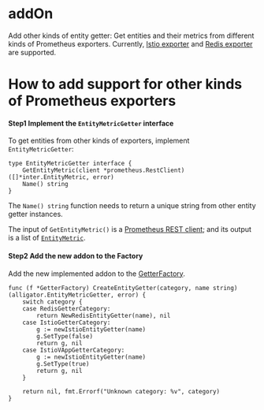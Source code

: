 # addOn
Add other kinds of entity getter: Get entities and their metrics from different kinds of Prometheus exporters.
Currently, [Istio exporter](https://istio.io/docs/reference/config/adapters/prometheus.html) and [Redis exporter](https://github.com/oliver006/redis_exporter) are supported.


# How to add support for other kinds of Prometheus exporters

#### Step1 Implement the `EntityMetricGetter` interface
To get entities from other kinds of exporters, implement `EntityMetricGetter`:
```golang
type EntityMetricGetter interface {
	GetEntityMetric(client *prometheus.RestClient) ([]*inter.EntityMetric, error)
	Name() string
}
```

The `Name() string` function needs to return a unique string from other entity getter instances.

The input of `GetEntityMetric()` is a [Prometheus REST client](https://github.com/songbinliu/xfire/blob/1667ae6ade0c27b7c30c514574b9bd3e886b5258/pkg/prometheus/prometheus_client.go#L23);
and its output is a list of [`EntityMetric`](https://github.com/songbinliu/appMetric/blob/020e76fcd2a261fbbb4429e6109013db72ff1b4f/pkg/inter/types.go#L3).


#### Step2 Add the new addon to the Factory
Add the new implemented addon to the [GetterFactory](https://github.com/songbinliu/appMetric/blob/020e76fcd2a261fbbb4429e6109013db72ff1b4f/pkg/addon/factory.go#L21).

```golang
func (f *GetterFactory) CreateEntityGetter(category, name string) (alligator.EntityMetricGetter, error) {
	switch category {
	case RedisGetterCategory:
		return NewRedisEntityGetter(name), nil
	case IstioGetterCategory:
		g := newIstioEntityGetter(name)
		g.SetType(false)
		return g, nil
	case IstioVAppGetterCategory:
		g := newIstioEntityGetter(name)
		g.SetType(true)
		return g, nil
	}

	return nil, fmt.Errorf("Unknown category: %v", category)
}
```
